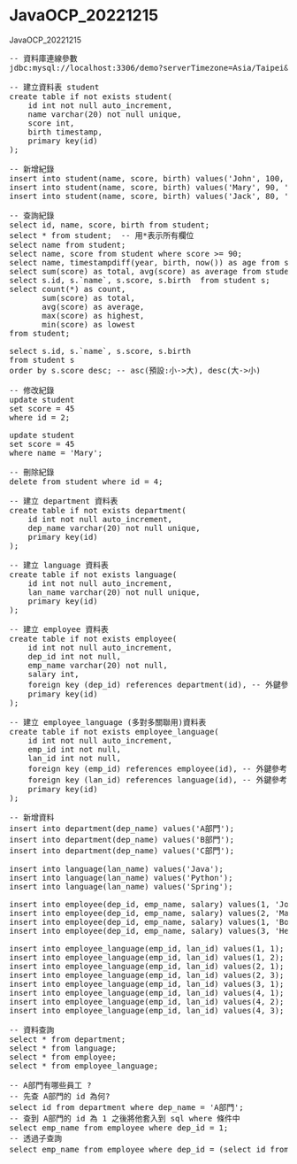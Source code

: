 # JavaOCP_20221215
JavaOCP_20221215
<pre>
-- 資料庫連線參數
jdbc:mysql://localhost:3306/demo?serverTimezone=Asia/Taipei&characterEncoding=utf-8&useUnicode=true

-- 建立資料表 student
create table if not exists student(
    id int not null auto_increment,
    name varchar(20) not null unique,
    score int,
    birth timestamp,
    primary key(id)
);

-- 新增紀錄
insert into student(name, score, birth) values('John', 100, '2000-1-3');
insert into student(name, score, birth) values('Mary', 90, '2001-2-5');
insert into student(name, score, birth) values('Jack', 80, '1999-4-8');

-- 查詢紀錄
select id, name, score, birth from student;
select * from student;  -- 用*表示所有欄位
select name from student;
select name, score from student where score >= 90;
select name, timestampdiff(year, birth, now()) as age from student;
select sum(score) as total, avg(score) as average from student;
select s.id, s.`name`, s.score, s.birth  from student s;
select count(*) as count, 
       sum(score) as total, 
       avg(score) as average, 
       max(score) as highest, 
       min(score) as lowest 
from student;

select s.id, s.`name`, s.score, s.birth 
from student s
order by s.score desc; -- asc(預設:小->大), desc(大->小)

-- 修改紀錄
update student
set score = 45
where id = 2;

update student
set score = 45
where name = 'Mary';

-- 刪除紀錄
delete from student where id = 4;

-- 建立 department 資料表
create table if not exists department(
    id int not null auto_increment,
    dep_name varchar(20) not null unique,
    primary key(id)
);

-- 建立 language 資料表
create table if not exists language(
    id int not null auto_increment,
    lan_name varchar(20) not null unique,
    primary key(id)
);

-- 建立 employee 資料表
create table if not exists employee(
    id int not null auto_increment,
    dep_id int not null,
    emp_name varchar(20) not null,
    salary int,
    foreign key (dep_id) references department(id), -- 外鍵參考
    primary key(id)
);

-- 建立 employee_language (多對多關聯用)資料表
create table if not exists employee_language(
    id int not null auto_increment,
    emp_id int not null,
    lan_id int not null,
    foreign key (emp_id) references employee(id), -- 外鍵參考
    foreign key (lan_id) references language(id), -- 外鍵參考
    primary key(id)
);

-- 新增資料
insert into department(dep_name) values('A部門');
insert into department(dep_name) values('B部門');
insert into department(dep_name) values('C部門');

insert into language(lan_name) values('Java');
insert into language(lan_name) values('Python');
insert into language(lan_name) values('Spring');

insert into employee(dep_id, emp_name, salary) values(1, 'John', 55000);
insert into employee(dep_id, emp_name, salary) values(2, 'Mary', 72000);
insert into employee(dep_id, emp_name, salary) values(1, 'Bob', 43000);
insert into employee(dep_id, emp_name, salary) values(3, 'Helen', 82000);

insert into employee_language(emp_id, lan_id) values(1, 1);
insert into employee_language(emp_id, lan_id) values(1, 2);
insert into employee_language(emp_id, lan_id) values(2, 1);
insert into employee_language(emp_id, lan_id) values(2, 3);
insert into employee_language(emp_id, lan_id) values(3, 1);
insert into employee_language(emp_id, lan_id) values(4, 1);
insert into employee_language(emp_id, lan_id) values(4, 2);
insert into employee_language(emp_id, lan_id) values(4, 3);

-- 資料查詢
select * from department;
select * from language;
select * from employee;
select * from employee_language;

-- A部門有哪些員工 ?
-- 先查 A部門的 id 為何?
select id from department where dep_name = 'A部門';
-- 查到 A部門的 id 為 1 之後將他套入到 sql where 條件中
select emp_name from employee where dep_id = 1;
-- 透過子查詢
select emp_name from employee where dep_id = (select id from department where dep_name = 'A部門' limit 1);

</pre>
